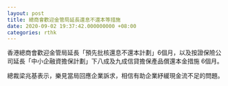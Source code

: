 ```yaml
---
layout: post
title: 總商會歡迎金管局延長還息不還本等措施
date: 2020-09-02 19:37:42.000000000 +08:00
categories: rthk
---
```


香港總商會歡迎金管局延長「預先批核還息不還本計劃」6個月，以及按證保險公司延長「中小企融資擔保計劃」下八成及九成信貸擔保產品償還本金措施 6個月。

總裁梁兆基表示，樂見當局回應企業訴求，相信有助企業紓緩現金流不足的問題。
